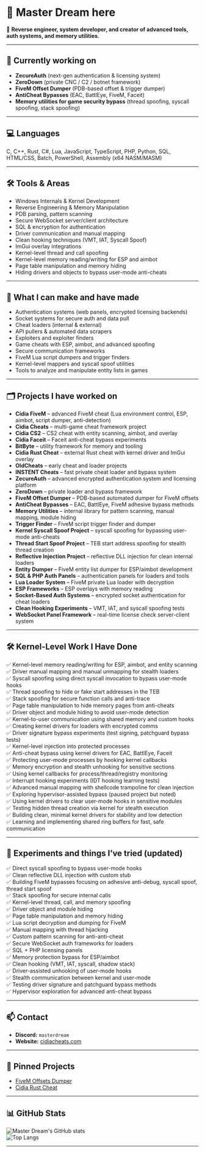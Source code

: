 # 👋 Master Dream here

🎯 **Reverse engineer, system developer, and creator of advanced tools, auth systems, and memory utilities.**

---

## 🔭 Currently working on

- **ZecureAuth** (next-gen authentication & licensing system)  
- **ZeroDown** (private CNC / C2 / botnet framework)  
- **FiveM Offset Dumper** (PDB-based offset & trigger dumper)  
- **AntiCheat Bypasses** (EAC, BattlEye, FiveM, Faceit)  
- **Memory utilities for game security bypass** (thread spoofing, syscall spoofing, stack spoofing)  

---

## 💻 Languages

C, C++, Rust, C#, Lua, JavaScript, TypeScript, PHP, Python, SQL, HTML/CSS, Batch, PowerShell, Assembly (x64 NASM/MASM)

---

## 🛠️ Tools & Areas

- Windows Internals & Kernel Development  
- Reverse Engineering & Memory Manipulation  
- PDB parsing, pattern scanning  
- Secure WebSocket server/client architecture  
- SQL & encryption for authentication  
- Driver communication and manual mapping  
- Clean hooking techniques (VMT, IAT, Syscall Spoof)  
- ImGui overlay integrations  
- Kernel-level thread and call spoofing  
- Kernel-level memory reading/writing for ESP and aimbot  
- Page table manipulation and memory hiding  
- Hiding drivers and objects to bypass user-mode anti-cheats  

---

## 🚀 What I can make and have made

- Authentication systems (web panels, encrypted licensing backends)  
- Socket systems for secure auth and data pull  
- Cheat loaders (internal & external)  
- API pullers & automated data scrapers  
- Exploiters and exploiter finders  
- Game cheats with ESP, aimbot, and advanced spoofing  
- Secure communication frameworks  
- FiveM Lua script dumpers and trigger finders  
- Kernel-level mappers and syscall spoof utilities  
- Tools to analyze and manipulate entity lists in games  

---

## 🗂️ Projects I have worked on

- **Cidia FiveM** – advanced FiveM cheat (Lua environment control, ESP, aimbot, script dumper, anti-detection)  
- **Cidia Cheats** – multi-game cheat framework project  
- **Cidia CS2** – CS2 cheat with entity scanning, aimbot, and overlay  
- **Cidia Faceit** – Faceit anti-cheat bypass experiments  
- **BitByte** – utility framework for memory and tooling  
- **Cidia Rust Cheat** – external Rust cheat with kernel driver and ImGui overlay  
- **OldCheats** – early cheat and loader projects  
- **INSTENT Cheats** – fast private cheat loader and bypass system  
- **ZecureAuth** – advanced encrypted authentication system and licensing platform  
- **ZeroDown** – private loader and bypass framework  
- **FiveM Offset Dumper** – PDB-based automated dumper for FiveM offsets  
- **AntiCheat Bypasses** – EAC, BattlEye, FiveM adhesive bypass methods  
- **Memory Utilities** – internal library for pattern scanning, manual mapping, module hiding  
- **Trigger Finder** – FiveM script trigger finder and dumper  
- **Kernel Syscall Spoof Project** – syscall spoofing for bypassing user-mode anti-cheats  
- **Thread Start Spoof Project** – TEB start address spoofing for stealth thread creation  
- **Reflective Injection Project** – reflective DLL injection for clean internal loaders  
- **Entity Dumper** – FiveM entity list dumper for ESP/aimbot development  
- **SQL & PHP Auth Panels** – authentication panels for loaders and tools  
- **Lua Loader System** – FiveM private Lua loader with decryption  
- **ESP Frameworks** – ESP overlays with memory reading  
- **Socket-Based Auth Systems** – encrypted socket authentication for cheat loaders  
- **Clean Hooking Experiments** – VMT, IAT, and syscall spoofing tests  
- **WebSocket Panel Framework** – real-time license check server-client system  

---

## 🛠️ Kernel-Level Work I Have Done

✅ Kernel-level memory reading/writing for ESP, aimbot, and entity scanning  
✅ Driver manual mapping and manual unmapping for stealth loaders  
✅ Syscall spoofing using direct syscall invocation to bypass user-mode hooks  
✅ Thread spoofing to hide or fake start addresses in the TEB  
✅ Stack spoofing for secure function calls and anti-trace  
✅ Page table manipulation to hide memory pages from anti-cheats  
✅ Driver object and module hiding to avoid user-mode detection  
✅ Kernel-to-user communication using shared memory and custom hooks  
✅ Creating kernel drivers for loaders with encrypted comms  
✅ Driver signature bypass experiments (test signing, patchguard bypass tests)  
✅ Kernel-level injection into protected processes  
✅ Anti-cheat bypass using kernel drivers for EAC, BattlEye, Faceit  
✅ Protecting user-mode processes by hooking kernel callbacks  
✅ Memory encryption and stealth unhooking for sensitive sections  
✅ Using kernel callbacks for process/thread/registry monitoring  
✅ Interrupt hooking experiments (IDT hooking learning tests)  
✅ Advanced manual mapping with shellcode trampoline for clean injection  
✅ Exploring hypervisor-assisted bypass (paused project but noted)  
✅ Using kernel drivers to clear user-mode hooks in sensitive modules  
✅ Testing hidden thread creation via kernel for stealth execution  
✅ Building clean, minimal kernel drivers for stability and low detection  
✅ Learning and implementing shared ring buffers for fast, safe communication  

---

## 🧪 Experiments and things I’ve tried (updated)

✅ Direct syscall spoofing to bypass user-mode hooks  
✅ Clean reflective DLL injection with custom stub  
✅ Building FiveM bypasses focusing on adhesive anti-debug, syscall spoof, thread start spoof  
✅ Stack spoofing for secure internal calls  
✅ Kernel-level thread, call, and memory spoofing  
✅ Driver object and module hiding  
✅ Page table manipulation and memory hiding  
✅ Lua script decryption and dumping for FiveM  
✅ Manual mapping with thread hijacking  
✅ Custom pattern scanning for anti-anti-cheat  
✅ Secure WebSocket auth frameworks for loaders  
✅ SQL + PHP licensing panels  
✅ Memory protection bypass for ESP/aimbot  
✅ Clean hooking (VMT, IAT, syscall, shadow stack)  
✅ Driver-assisted unhooking of user-mode hooks  
✅ Stealth communication between kernel and user-mode  
✅ Testing driver signature and patchguard bypass methods  
✅ Hypervisor exploration for advanced anti-cheat bypass  

---

## 📫 Contact

- **Discord:** `masterdream`  
- **Website:** [cidiacheats.com](https://cidiacheats.com)  

---

## 📌 Pinned Projects

- [FiveM Offsets Dumper](https://github.com/Master-Dream404/FiveM-Offsets-Dumper)  
- [Cidia Rust Cheat](https://github.com/Master-Dream404/Cidia-Rust-Cheat)  

---

## 📊 GitHub Stats

![Master Dream's GitHub stats](https://github-readme-stats.vercel.app/api?username=Master-Dream404&show_icons=true&theme=tokyonight)  
![Top Langs](https://github-readme-stats.vercel.app/api/top-langs/?username=Master-Dream404&layout=compact&theme=tokyonight)  

---
